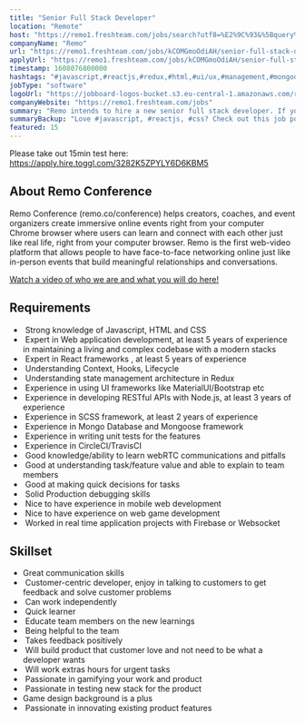 ```yaml
---
title: "Senior Full Stack Developer"
location: "Remote"
host: "https://remo1.freshteam.com/jobs/search?utf8=%E2%9C%93&%5Bquery%5D=&%5Bbranch_id%5D=&%5Bremote%5D=0&%5Bremote%5D=1&commit=Go"
companyName: "Remo"
url: "https://remo1.freshteam.com/jobs/kCOMGmoOdiAH/senior-full-stack-developer-remote"
applyUrl: "https://remo1.freshteam.com/jobs/kCOMGmoOdiAH/senior-full-stack-developer-remote#applicant-form"
timestamp: 1608076800000
hashtags: "#javascript,#reactjs,#redux,#html,#ui/ux,#management,#mongodb,#firebase,#rest,#css"
jobType: "software"
logoUrl: "https://jobboard-logos-bucket.s3.eu-central-1.amazonaws.com/remo-co"
companyWebsite: "https://remo1.freshteam.com/jobs"
summary: "Remo intends to hire a new senior full stack developer. If you have 5 years of experience in maintaining a living and complex codebase with a modern stacks, consider applying."
summaryBackup: "Love #javascript, #reactjs, #css? Check out this job post!"
featured: 15
---
```


Please take out 15min test here: https://apply.hire.toggl.com/3282K5ZPYLY6D6KBM5

## About Remo Conference

Remo Conference (remo.co/conference) helps creators, coaches, and event organizers create immersive online events right from your computer Chrome browser where users can learn and connect with each other just like real life, right from your computer browser. Remo is the first web-video platform that allows people to have face-to-face networking online just like in-person events that build meaningful relationships and conversations.

[Watch a video of who we are and what you will do here!](https://youtu.be/FI095y4sbMI)

## Requirements

*    Strong knowledge of Javascript, HTML and CSS
*    Expert in Web application development, at least 5 years of experience in maintaining a living and complex codebase with a modern stacks
*    Expert in React frameworks , at least 5 years of experience
*    Understanding Context, Hooks, Lifecycle
*    Understanding state management architecture in Redux
*    Experience in using UI frameworks like MaterialUI/Bootstrap etc
*    Experience in developing RESTful APIs with Node.js, at least 3 years of experience
*    Experience in SCSS framework, at least 2 years of experience
*    Experience in Mongo Database and Mongoose framework
*    Experience in writing unit tests for the features
*    Experience in CircleCI/TravisCI
*    Good knowledge/ability to learn webRTC communications and pitfalls
*    Good at understanding task/feature value and able to explain to team members
*    Good at making quick decisions for tasks
*    Solid Production debugging skills
*    Nice to have experience in mobile web development
*    Nice to have experience on web game development
*    Worked in real time application projects with Firebase or Websocket

## Skillset 

*   Great communication skills
*    Customer-centric developer, enjoy in talking to customers to get feedback and solve customer problems
*    Can work independently
*    Quick learner
*    Educate team members on the new learnings
*    Being helpful to the team
*    Takes feedback positively
*    Will build product that customer love and not need to be what a developer wants
*    Will work extras hours for urgent tasks
*    Passionate in gamifying your work and product
*    Passionate in testing new stack for the product
*   Game design background is a plus
*    Passionate in innovating existing product features
